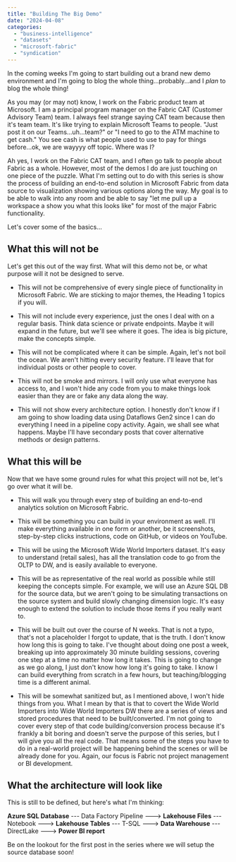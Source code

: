 ```yaml
---
title: "Building The Big Demo"
date: "2024-04-08"
categories: 
  - "business-intelligence"
  - "datasets"
  - "microsoft-fabric"
  - "syndication"
---
```


In the coming weeks I'm going to start building out a brand new demo environment and I'm going to blog the whole thing...probably...and I _plan_ to blog the whole thing!

As you may (or may not) know, I work on the Fabric product team at Microsoft. I am a principal program manager on the Fabric CAT (Customer Advisory Team) team. I always feel strange saying CAT team because then it's team team. It's like trying to explain Microsoft Teams to people. "Just post it on our Teams...uh...team?" or "I need to go to the ATM machine to get cash." You see cash is what people used to use to pay for things before...ok, we are wayyyy off topic. Where was I?

Ah yes, I work on the Fabric CAT team, and I often go talk to people about Fabric as a whole. However, most of the demos I do are just touching on one piece of the puzzle. What I'm setting out to do with this series is show the process of building an end-to-end solution in Microsoft Fabric from data source to visualization showing various options along the way. My goal is to be able to walk into any room and be able to say "let me pull up a workspace a show you what this looks like" for most of the major Fabric functionality.

Let's cover some of the basics...

## What this will not be

Let's get this out of the way first. What will this demo not be, or what purpose will it not be designed to serve.

- This will not be comprehensive of every single piece of functionality in Microsoft Fabric. We are sticking to major themes, the Heading 1 topics if you will.

- This will not include every experience, just the ones I deal with on a regular basis. Think data science or private endpoints. Maybe it will expand in the future, but we'll see where it goes. The idea is big picture, make the concepts simple.

- This will not be complicated where it can be simple. Again, let's not boil the ocean. We aren't hitting every security feature. I'll leave that for individual posts or other people to cover.

- This will not be smoke and mirrors. I will only use what everyone has access to, and I won't hide any code from you to make things look easier than they are or fake any data along the way.

- This will not show every architecture option. I honestly don't know if I am going to show loading data using Dataflows Gen2 since I can do everything I need in a pipeline copy activity. Again, we shall see what happens. Maybe I'll have secondary posts that cover alternative methods or design patterns.

## What this will be

Now that we have some ground rules for what this project will not be, let's go over what it will be.

- This will walk you through every step of building an end-to-end analytics solution on Microsoft Fabric.

- This will be something you can build in your environment as well. I'll make everything available in one form or another, be it screenshots, step-by-step clicks instructions, code on GitHub, or videos on YouTube.

- This will be using the Microsoft Wide World Importers dataset. It's easy to understand (retail sales), has all the translation code to go from the OLTP to DW, and is easily available to everyone.

- This will be as representative of the real world as possible while still keeping the concepts simple. For example, we will use an Azure SQL DB for the source data, but we aren't going to be simulating transactions on the source system and build slowly changing dimension logic. It's easy enough to extend the solution to include those items if you really want to.

- This will be built out over the course of N weeks. That is not a typo, that's not a placeholder I forgot to update, that is the truth. I don't know how long this is going to take. I've thought about doing one post a week, breaking up into approximately 30 minute building sessions, covering one step at a time no matter how long it takes. This is going to change as we go along, I just don't know how long it's going to take. I know I can build everything from scratch in a few hours, but teaching/blogging time is a different animal.

- This will be somewhat sanitized but, as I mentioned above, I won't hide things from you. What I mean by that is that to covert the Wide World Importers into Wide World Importers DW there are a series of views and stored procedures that need to be built/converted. I'm not going to cover every step of that code building/conversion process because it's frankly a bit boring and doesn't serve the purpose of this series, but I will give you all the real code. That means some of the steps you have to do in a real-world project will be happening behind the scenes or will be already done for you. Again, our focus is Fabric not project management or BI development.

## What the architecture will look like

This is still to be defined, but here's what I'm thinking:

**Azure SQL Database** \--- Data Factory Pipeline ---> **Lakehouse Files** \--- Notebook ---> **Lakehouse Tables** \--- T-SQL ---> **Data Warehouse** \--- DirectLake ---> **Power BI report**

Be on the lookout for the first post in the series where we will setup the source database soon!
